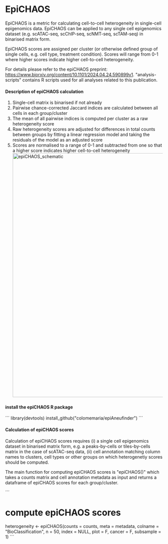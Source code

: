 
# EpiCHAOS

EpiCHAOS is a metric for calculating cell-to-cell heterogeneity in single-cell epigenomics data. EpiCHAOS can be applied to any single cell epigenomics dataset (e.g. scATAC-seq, scChIP-seq, scNMT-seq, scTAM-seq) in binarised matrix form.

EpiCHAOS scores are assigned per cluster (or otherwise defined group of single cells, e.g. cell type, treatment condition). Scores will range from 0-1 where higher scores indicate higher cell-to-cell heterogeneity. 

For details please refer to the epiCHAOS preprint: https://www.biorxiv.org/content/10.1101/2024.04.24.590899v1. "analysis-scripts" contains R scripts used for all analyses related to this publication.

#### Description of epiCHAOS calculation
1. Single-cell matrix is binarised if not already
2. Pairwise chance-corrected Jaccard indices are calculated between all cells in each group/cluster
3. The mean of all pairwise indices is computed per cluster as a raw heterogeneity score
4. Raw heterogeneity scores are adjusted for differences in total counts between groups by fitting a linear regression model and taking the residuals of the model as an adjusted score
5. Scores are normalised to a range of 0-1 and subtracted from one so that a higher score indicates higher cell-to-cell heterogeneity
   <img width="778" alt="epiCHAOS_schematic" src="https://github.com/CompEpigen/epiCHAOS/assets/61455651/0fdc19e5-7b50-4475-98b0-4ece1f3762a0">

#### install the epiCHAOS R package
´´´
library(devtools)
install_github("colomemaria/epiAneufinder")
´´´

#### Calculation of epiCHAOS scores
Calculation of epiCHAOS scores requires (i) a single cell epigenomics dataset in binarised matrix form, e.g. a peaks-by-cells or tiles-by-cells matrix in the case of scATAC-seq data, (ii) cell annotation matching column names to clusters, cell types or other groups on which heterogenetiy scores should be computed.

The main function for computing epiCHAOS scores is "epiCHAOS()" which takes a counts matrix and cell annotation metadata as input and returns a dataframe of epiCHAOS scores for each group/cluster. 

´´´
# compute epiCHAOS scores
heterogeneity <- epiCHAOS(counts = counts, meta = metadata, colname = "BioClassification", n = 50, index = NULL, plot = F, cancer = F, subsample = 1)
´´´
